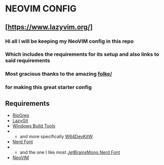 # NEOVIM CONFIG

## [https://www.lazyvim.org/]

### Hi all I will be keeping my NeoVIM config in this repo

### Which includes the requirements for its setup and also links to said requirements

### Most gracious thanks to the amazing [folke/](https://github.com/folke)

### for making this great starter config

## Requirements

- [RipGrep](https://github.com/BurntSushi/ripgrep)
- [LazyGit](https://github.com/jesseduffield/lazygit)
- [Windows Build Tools](https://github.com/nvim-treesitter/nvim-treesitter/wiki/Windows-support)
- - and more specifically [W64DevKitW](https://github.com/skeeto/w64devkit)
- [Nerd Font](https://www.nerdfonts.com/font-downloads)
- - and the one I like most [JetBrainsMono Nerd Font](https://github.com/ryanoasis/nerd-fonts/releases/download/v3.1.1/JetBrainsMono.zip)
- [NeoVIM](https://github.com/neovim/neovim)
